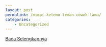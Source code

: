 ```yaml
---
layout: post
permalink: /mimpi-ketemu-teman-cowok-lama/
categories:
    - Uncategorized
---
```


[Baca Selengkapnya](/04)